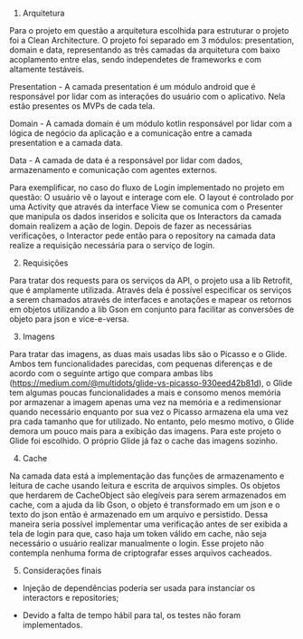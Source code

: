1) Arquitetura

Para o projeto em questão a arquitetura escolhida para estruturar o projeto foi a Clean Architecture. O projeto foi separado em 3 módulos: presentation, domain e data, representando as três camadas da arquitetura com baixo acoplamento entre elas, sendo independetes de frameworks e com altamente testáveis.

Presentation - A camada presentation é um módulo android que é responsável por lidar com as interações do usuário com o aplicativo. Nela estão presentes os MVPs de cada tela.

Domain - A camada domain é um módulo kotlin responsável por lidar com a lógica de negócio da aplicação e a comunicação entre a camada presentation e a camada data.

Data - A camada de data é a responsável por lidar com dados, armazenamento e comunicação com agentes externos.

Para exemplificar, no caso do fluxo de Login implementado no projeto em questão:
O usuário vê o layout e interage com ele. O layout é controlado por uma Activity que através da interface View se comunica com o Presenter que manipula os dados inseridos e solicita que os Interactors da camada domain realizem a ação de login. Depois de fazer as necessárias verificações, o Interactor pede então para o repository na camada data realize a requisição necessária para o serviço de login.

2) Requisições

Para tratar dos requests para os serviços da API, o projeto usa a lib Retrofit, que é amplamente utilizada. Através dela é possível especificar os serviços a serem chamados através de interfaces e anotações e mapear os retornos em objetos utilizando a lib Gson em conjunto para facilitar as conversões de objeto para json e vice-e-versa.

3) Imagens

Para tratar das imagens, as duas mais usadas libs são o Picasso e o Glide. Ambos tem funcionalidades parecidas, com pequenas diferenças e de acordo com o seguinte artigo que compara ambas libs (https://medium.com/@multidots/glide-vs-picasso-930eed42b81d), o Glide tem algumas poucas funcionalidades a mais e consomo menos memória por armazenar a imagem apenas uma vez na memória e a redimensionar quando necessário enquanto por sua vez o Picasso armazena ela uma vez pra cada tamanho que for utilizado. No entanto, pelo mesmo motivo, o Glide demora um pouco mais para a exibição das imagens. Para este projeto o Glide foi escolhido. O próprio Glide já faz o cache das imagens sozinho.

4) Cache

Na camada data está a implementação das funções de armazenamento e leitura de cache usando leitura e escrita de arquivos simples. Os objetos que herdarem de CacheObject são elegíveis para serem armazenados em cache, com a ajuda da lib Gson, o objeto é transformado em um json e o texto do json então é armazenado em um arquivo e persistido. Dessa maneira seria possível implementar uma verificação antes de ser exibida a tela de login para que, caso haja um token válido em cache, não seja necessário o usuário realizar manualmente o login. Esse projeto não contempla nenhuma forma de criptografar esses arquivos cacheados.

5) Considerações finais

- Injeção de dependências poderia ser usada para instanciar os interactors e repositories;

- Devido a falta de tempo hábil para tal, os testes não foram implementados.
